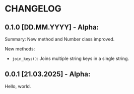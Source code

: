 # CHANGELOG

## 0.1.0 [DD.MM.YYYY] - Alpha:

Summary:
New method and Number class improved.

New methods:
- `join_keys()`: Joins multiple string keys in a single string.

## 0.0.1 [21.03.2025] - Alpha:

Hello, world.